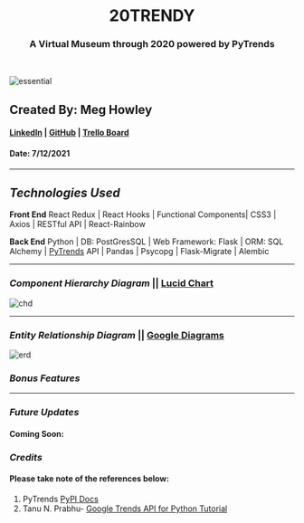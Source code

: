 <h1 align="center">20TRENDY</h1>

<h3 align="center">A Virtual Museum through 2020 powered by PyTrends</h3>

<br />

![essential](https://i.imgur.com/03RDM55.png)

## Created By: Meg Howley

#### [LinkedIn](https://www.linkedin.com/in/megan-l-howley-4b568199/) | [GitHub](https://github.com/meglhowley) | [Trello Board](https://trello.com/b/iw7heovO/20trendy)

#### Date: 7/12/2021

---

## _Technologies Used_

**Front End** React Redux | React Hooks | Functional Components| CSS3 | Axios | RESTful API | React-Rainbow
<br />

**Back End**
Python | DB: PostGresSQL | Web Framework: Flask | ORM: SQL Alchemy | [PyTrends](https://pypi.org/project/pytrends/) API | Pandas | Psycopg | Flask-Migrate | Alembic

---

### _Component Hierarchy Diagram_ || [Lucid Chart](https://lucid.app/lucidchart/c25b7264-131d-4c18-b0ac-cf05a2aed61f/edit?beaconFlowId=863746CA6A2CAF06&invitationId=inv_84a0b470-9c1c-4680-ac9c-a3648c2b4356&page=0_0#)

![chd](https://i.imgur.com/jlkyHY7.png)

---

### _Entity Relationship Diagram_ || [Google Diagrams](https://app.diagrams.net/#G1-0-_e6lKrx407kz1lDi36ua93f4MonAV)

![erd](https://i.imgur.com/KCAKTuD.png)

### _Bonus Features_

---

### _Future Updates_

#### Coming Soon:

### _Credits_

#### Please take note of the references below:

1. PyTrends [PyPI Docs](https://pypi.org/project/pytrends/)
2. Tanu N. Prabhu- [Google Trends API for Python Tutorial](https://towardsdatascience.com/google-trends-api-for-python-a84bc25db88f)

####
